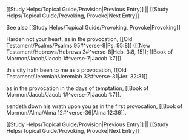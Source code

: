 [[Study Helps/Topical Guide/Provision|Previous Entry]]  ||  [[Study Helps/Topical Guide/Provoking, Provoke|Next Entry]]

 See also [[Study Helps/Topical Guide/Provoking, Provoke|Provoking]]

 Harden not your heart, as in the provocation, [[Old Testament/Psalms/Psalms 95#^verse-8|Ps. 95:8]] ([[New Testament/Hebrews/Hebrews 3#^verse-8|Heb. 3:8, 15]]; [[Book of Mormon/Jacob/Jacob 1#^verse-7|Jacob 1:7]]).

 this city hath been to me as a provocation, [[Old Testament/Jeremiah/Jeremiah 32#^verse-31|Jer. 32:31]].

 as in the provocation in the days of temptation, [[Book of Mormon/Jacob/Jacob 1#^verse-7|Jacob 1:7]].

 sendeth down his wrath upon you as in the first provocation, [[Book of Mormon/Alma/Alma 12#^verse-36|Alma 12:36]].

[[Study Helps/Topical Guide/Provision|Previous Entry]]  ||  [[Study Helps/Topical Guide/Provoking, Provoke|Next Entry]]